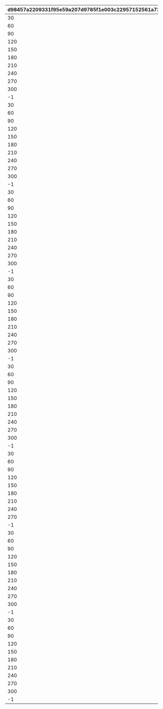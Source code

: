 |d98457a2209331f95e59a207d9785f1e003c22957152561a73c3d0193d2a7a60|4b0529458e6c3909a38a17047442af6b849e95c28d65dd696cd649daab868abd|c5f416fa1d89188b8f445593a4c54a39b721f2c91b817a95422c55158900cadd|b209f2a9418a45e717f05841775ca1e47aec46707497bbbe6e116e462095557c|2fbd2250e1d6ef5c95e3a3c7efb769cec3e986aba125cc8be7deb2268126a00d|980f1c63a304959774b1397aec55026733aedb196714e42267ae6f1cc14bdc81|4c3489db6180feb9335b12367ada9025f312aa45e5ff38e8d3fb764a12b08fe2|0831d55f25aa5d44fdd4b737a9ab4641388f57eac351bfb38a2847ec780d3d43|e48969afcd25859f7db725ea5dd0fdba5f70298831e3aa48b744cf7f57d653a1|0cf659e68f33816e7f76b65891ada68ee526c7268cc86cf480e2e7c69f5991e1|19c18d8224411f0a90d4864dc59097e953d8b17be25535704d139233a635941a|72dc2fa47250e036c5bcf4810fa1c2a8752c5fd0a1dc466189527d8d469f6248|df86350beeebd40857ba795a37d4fd18153892a38e5ddfeafe4c36021f1ebc05|f500ac54c630ebf59046781f1c4889a63a2e7518fe7149a4e00f097746f218e5|
| --- | --- | --- | --- | --- | --- | --- | --- | --- | --- | --- | --- | --- | --- |
|30|-1|1|1|1|30|6|1|1|1|4|1|7|1001|
|60|-1|1|1|1|60|6|1|1|1|31|1|11|1002|
|90|-1|1|1|1|90|6|1|1|1|61|1|15|1003|
|120|-1|1|1|1|120|6|1|1|1|91|1|19|1004|
|150|-1|1|1|1|150|6|1|1|1|121|1|23|1005|
|180|-1|1|1|1|180|6|1|1|1|151|1|27|1006|
|210|-1|1|1|1|210|6|1|1|1|181|1|29|1007|
|240|-1|1|1|1|240|6|1|1|1|211|1|31|1008|
|270|-1|1|1|1|270|6|1|1|1|241|1|31|1009|
|300|-1|1|1|1|300|6|1|1|1|271|1|31|1010|
|-1|-1|1|1|1|310|6|1|1|1|301|1|31|1011|
|30|-1|1|1|1|30|5|1|1|2|4|1|7|1101|
|60|-1|1|1|1|60|5|1|1|2|31|1|11|1102|
|90|-1|1|1|1|90|5|1|1|2|61|1|15|1103|
|120|-1|1|1|1|120|5|1|1|2|91|1|19|1104|
|150|-1|1|1|1|150|5|1|1|2|121|1|23|1105|
|180|-1|1|1|1|180|5|1|1|2|151|1|27|1106|
|210|-1|1|1|1|210|5|1|1|2|181|1|29|1107|
|240|-1|1|1|1|240|5|1|1|2|211|1|31|1108|
|270|-1|1|1|1|270|5|1|1|2|241|1|31|1109|
|300|-1|1|1|1|300|5|1|1|2|271|1|31|1110|
|-1|-1|1|1|1|310|5|1|1|2|301|1|31|1111|
|30|-1|1|1|1|-1|5|1|1|3|4|1|7|1201|
|60|-1|1|1|1|-1|5|1|1|3|31|1|11|1202|
|90|-1|1|1|1|-1|5|1|1|3|61|1|15|1203|
|120|-1|1|1|1|-1|5|1|1|3|91|1|19|1204|
|150|-1|1|1|1|-1|5|1|1|3|121|1|23|1205|
|180|-1|1|1|1|-1|5|1|1|3|151|1|27|1206|
|210|-1|1|1|1|-1|5|1|1|3|181|1|29|1207|
|240|-1|1|1|1|-1|5|1|1|3|211|1|31|1208|
|270|-1|1|1|1|-1|5|1|1|3|241|1|31|1209|
|300|-1|1|1|1|-1|5|1|1|3|271|1|31|1210|
|-1|-1|1|1|1|-1|5|1|1|3|301|1|31|1211|
|30|-1|1|1|1|30|5|1|1|4|4|1|7|1301|
|60|-1|1|1|1|60|5|1|1|4|31|1|10|1302|
|90|-1|1|1|1|90|5|1|1|4|61|1|13|1303|
|120|-1|1|1|1|120|5|1|1|4|91|1|16|1304|
|150|-1|1|1|1|150|5|1|1|4|121|1|19|1305|
|180|-1|1|1|1|180|5|1|1|4|151|1|22|1306|
|210|-1|1|1|1|210|5|1|1|4|181|1|25|1307|
|240|-1|1|1|1|240|5|1|1|4|211|1|28|1308|
|270|-1|1|1|1|270|5|1|1|4|241|1|28|1309|
|300|-1|1|1|1|300|5|1|1|4|271|1|28|1310|
|-1|-1|1|1|1|310|5|1|1|4|301|1|28|1311|
|30|-1|1|1|1|-1|5|1|1|5|4|1|7|1401|
|60|-1|1|1|1|-1|5|1|1|5|31|1|10|1402|
|90|-1|1|1|1|-1|5|1|1|5|61|1|13|1403|
|120|-1|1|1|1|-1|5|1|1|5|91|1|16|1404|
|150|-1|1|1|1|-1|5|1|1|5|121|1|19|1405|
|180|-1|1|1|1|-1|5|1|1|5|151|1|22|1406|
|210|-1|1|1|1|-1|5|1|1|5|181|1|25|1407|
|240|-1|1|1|1|-1|5|1|1|5|211|1|28|1408|
|270|-1|1|1|1|-1|5|1|1|5|241|1|28|1409|
|300|-1|1|1|1|-1|5|1|1|5|271|1|28|1410|
|-1|-1|1|1|1|-1|5|1|1|5|301|1|28|1411|
|30|-1|1|1|1|-1|3|1|1|6|4|1|7|1501|
|60|-1|1|1|1|-1|3|1|1|6|31|1|10|1502|
|90|-1|1|1|1|-1|3|1|1|6|61|1|13|1503|
|120|-1|1|1|1|-1|3|1|1|6|91|1|16|1504|
|150|-1|1|1|1|-1|3|1|1|6|121|1|19|1505|
|180|-1|1|1|1|-1|3|1|1|6|151|1|22|1506|
|210|-1|1|1|1|-1|3|1|1|6|181|1|22|1507|
|240|-1|1|1|1|-1|3|1|1|6|211|1|22|1508|
|270|-1|1|1|1|-1|3|1|1|6|241|1|22|1509|
|-1|-1|1|1|1|-1|3|1|1|6|271|1|22|1510|
|30|5|1|1|1|30|6|1|1|7|4|1|7|1601|
|60|5|1|1|1|60|6|1|1|7|31|1|11|1602|
|90|5|1|1|1|90|6|1|1|7|61|1|15|1603|
|120|5|1|1|1|120|6|1|1|7|91|1|19|1604|
|150|5|1|1|1|150|6|1|1|7|121|1|23|1605|
|180|5|1|1|1|180|6|1|1|7|151|1|27|1606|
|210|5|1|1|1|210|6|1|1|7|181|1|29|1607|
|240|5|1|1|1|240|6|1|1|7|211|1|31|1608|
|270|5|1|1|1|270|6|1|1|7|241|1|31|1609|
|300|5|1|1|1|300|6|1|1|7|271|1|31|1610|
|-1|5|1|1|1|310|6|1|1|7|301|1|31|1611|
|30|5|1|1|1|30|5|1|1|8|4|1|7|1701|
|60|5|1|1|1|60|5|1|1|8|31|1|11|1702|
|90|5|1|1|1|90|5|1|1|8|61|1|15|1703|
|120|5|1|1|1|120|5|1|1|8|91|1|19|1704|
|150|5|1|1|1|150|5|1|1|8|121|1|23|1705|
|180|5|1|1|1|180|5|1|1|8|151|1|27|1706|
|210|5|1|1|1|210|5|1|1|8|181|1|29|1707|
|240|5|1|1|1|240|5|1|1|8|211|1|31|1708|
|270|5|1|1|1|270|5|1|1|8|241|1|31|1709|
|300|5|1|1|1|300|5|1|1|8|271|1|31|1710|
|-1|5|1|1|1|310|5|1|1|8|301|1|31|1711|